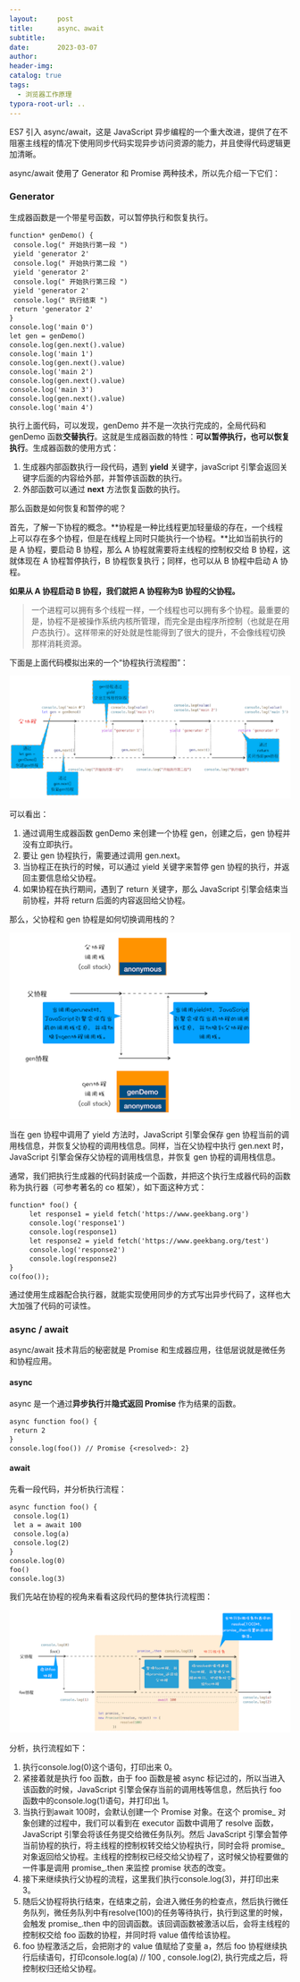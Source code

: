 ```yaml
---
layout:     post
title:      async、await
subtitle:  
date:       2023-03-07
author:     
header-img: 
catalog: true
tags:
  - 浏览器工作原理
typora-root-url: ..
---
```




ES7 引入 async/await，这是 JavaScript 异步编程的一个重大改进，提供了在不阻塞主线程的情况下使用同步代码实现异步访问资源的能力，并且使得代码逻辑更加清晰。

async/await 使用了 Generator 和 Promise 两种技术，所以先介绍一下它们：

### Generator

生成器函数是一个带星号函数，可以暂停执行和恢复执行。

```
function* genDemo() {
 console.log(" 开始执行第一段 ")
 yield 'generator 2'
 console.log(" 开始执行第二段 ")
 yield 'generator 2'
 console.log(" 开始执行第三段 ")
 yield 'generator 2'
 console.log(" 执行结束 ")
 return 'generator 2'
}
console.log('main 0')
let gen = genDemo()
console.log(gen.next().value)
console.log('main 1')
console.log(gen.next().value)
console.log('main 2')
console.log(gen.next().value)
console.log('main 3')
console.log(gen.next().value)
console.log('main 4')
```

执行上面代码，可以发现，genDemo 并不是一次执行完成的，全局代码和 genDemo 函数**交替执行**。这就是生成器函数的特性：**可以暂停执行，也可以恢复执行**。生成器函数的使用方式：

1. 生成器内部函数执行一段代码，遇到 **yield** 关键字，javaScript 引擎会返回关键字后面的内容给外部，并暂停该函数的执行。
2. 外部函数可以通过 **next** 方法恢复函数的执行。

那么函数是如何恢复和暂停的呢？

首先，了解一下协程的概念。**协程是一种比线程更加轻量级的存在，一个线程上可以存在多个协程，但是在线程上同时只能执行一个协程。**比如当前执行的是 A 协程，要启动 B 协程，那么 A 协程就需要将主线程的控制权交给 B 协程，这就体现在 A 协程暂停执行，B 协程恢复执行；同样，也可以从 B 协程中启动 A 协程。

**如果从 A 协程启动 B 协程，我们就把 A 协程称为B 协程的父协程。**

> 一个进程可以拥有多个线程一样，一个线程也可以拥有多个协程。最重要的是，协程不是被操作系统内核所管理，而完全是由程序所控制（也就是在用户态执行）。这样带来的好处就是性能得到了很大的提升，不会像线程切换那样消耗资源。

下面是上面代码模拟出来的一个“协程执行流程图”：

![image-20230307233625309](/../img/postImage/image-20230307233625309.png)

可以看出：

1. 通过调用生成器函数 genDemo 来创建一个协程 gen，创建之后，gen 协程并没有立即执行。
2. 要让 gen 协程执行，需要通过调用 gen.next。
3. 当协程正在执行的时候，可以通过 yield 关键字来暂停 gen 协程的执行，并返回主要信息给父协程。
4. 如果协程在执行期间，遇到了 return 关键字，那么 JavaScript 引擎会结束当前协程，并将 return 后面的内容返回给父协程。

那么，父协程和 gen 协程是如何切换调用栈的？

<img src="/../img/postImage/image-20230307234017364.png" alt="image-20230307234017364" style="zoom:67%;" />

当在 gen 协程中调用了 yield 方法时，JavaScript 引擎会保存 gen 协程当前的调用栈信息，并恢复父协程的调用栈信息。同样，当在父协程中执行 gen.next 时，JavaScript 引擎会保存父协程的调用栈信息，并恢复 gen 协程的调用栈信息。

通常，我们把执行生成器的代码封装成一个函数，并把这个执行生成器代码的函数称为执行器（可参考著名的 co 框架），如下面这种方式：

```
function* foo() {
     let response1 = yield fetch('https://www.geekbang.org')
     console.log('response1')
     console.log(response1)
     let response2 = yield fetch('https://www.geekbang.org/test')
     console.log('response2')
     console.log(response2)
}
co(foo());
```

通过使用生成器配合执行器，就能实现使用同步的方式写出异步代码了，这样也大大加强了代码的可读性。

### async / await

async/await 技术背后的秘密就是 Promise 和生成器应用，往低层说就是微任务和协程应用。

#### async

async 是一个通过**异步执行**并**隐式返回 Promise** 作为结果的函数。

```
async function foo() {
 return 2
}
console.log(foo()) // Promise {<resolved>: 2}
```

#### await

先看一段代码，并分析执行流程：

```
async function foo() {
 console.log(1)
 let a = await 100
 console.log(a)
 console.log(2)
}
console.log(0)
foo()
console.log(3)
```

我们先站在协程的视角来看看这段代码的整体执行流程图：

![image-20230307235224323](/../img/postImage/image-20230307235224323.png)

分析，执行流程如下：

1. 执行console.log(0)这个语句，打印出来 0。
2. 紧接着就是执行 foo 函数，由于 foo 函数是被 async 标记过的，所以当进入该函数的时候，JavaScript 引擎会保存当前的调用栈等信息，然后执行 foo 函数中的console.log(1)语句，并打印出 1。
3. 当执行到await 100时，会默认创建一个 Promise 对象。在这个 promise_ 对象创建的过程中，我们可以看到在 executor 函数中调用了 resolve 函数，JavaScript 引擎会将该任务提交给微任务队列。然后 JavaScript 引擎会暂停当前协程的执行，将主线程的控制权转交给父协程执行，同时会将 promise_ 对象返回给父协程。主线程的控制权已经交给父协程了，这时候父协程要做的一件事是调用 promise_.then 来监控 promise 状态的改变。
4. 接下来继续执行父协程的流程，这里我们执行console.log(3)，并打印出来 3。
5. 随后父协程将执行结束，在结束之前，会进入微任务的检查点，然后执行微任务队列，微任务队列中有resolve(100)的任务等待执行，执行到这里的时候，会触发 promise_.then 中的回调函数。该回调函数被激活以后，会将主线程的控制权交给 foo 函数的协程，并同时将 value 值传给该协程。
6. foo 协程激活之后，会把刚才的 value 值赋给了变量 a，然后 foo 协程继续执行后续语句，打印console.log(a) // 100 , console.log(2),  执行完成之后，将控制权归还给父协程。